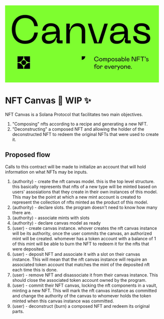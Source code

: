 ![](logo.jpg)

# NFT Canvas :construction: WIP :sparkles:

NFT Canvas is a Solana Protocol that facilitates two main objectives.

1. "Composing" nfts according to a recipe and generating a new NFT.
1. "Deconstructing" a composed NFT and allowing the holder of the deconstructed
   NFT to redeem the original NFTs that were used to create it.

## Proposed flow

Calls to this contract will be made to initialize an account that will hold
information on what NFTs may be inputs.

1. (authority) - create the nft canvas model. this is the top level structure.
   this basically represents that nfts of a new type will be minted based on
   users' assosiations that they create in their own instances of this model.
   This may be the point at which a new mint account is created to represent the
   collection of nfts minted as the product of this model.
1. (authority) - declare slots. the program doesn't need to know how many there
   are.
1. (authority) - associate mints with slots
1. (authority) - declare canvas model as ready
1. (user) - create canvas instance. whover creates the nft canvas instance will
   be its authority, once the user commits the canvas, an authorized mint will
   be created. whomever has a token account with a balance of 1 of this mint
   will be able to burn the NFT to redeem it for the nfts that were deposited.
1. (user) - deposit NFT and associate it with a slot on their canvas instance.
   This will mean that the nft canvas instance will require an associated token
   account that matches the mint of the deposited nft each time this is done.
1. (user) - remove NFT and disassociate it from their canvas instance. This
   should close the associated token account owned by the program.
1. (user) - commit their NFT canvas, locking the nft components in a vault,
   minting a new NFT. This will mark the nft canvas instance as committed and
   change the authority of the canvas to whomever holds the token minted when
   this canvas instance was committed.
1. (user) - deconstruct (burn) a composed NFT and redeem its original parts.
